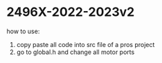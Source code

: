 # 2496X-2022-2023v2

how to use:
1. copy paste all code into src file of a pros project
2. go to global.h and change all motor ports
